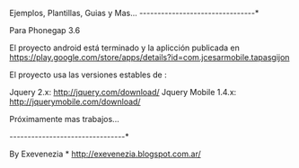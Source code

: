 Ejemplos, Plantillas, Guias y Mas...
--------------------------------*

Para Phonegap 3.6 

El proyecto android está terminado y la aplicción publicada en https://play.google.com/store/apps/details?id=com.jcesarmobile.tapasgijon

El proyecto usa las versiones estables de :

Jquery 2.x: http://jquery.com/download/
Jquery Mobile 1.4.x: http://jquerymobile.com/download/

Próximamente mas trabajos...

--------------------------------*

By Exevenezia  *  http://exevenezia.blogspot.com.ar/